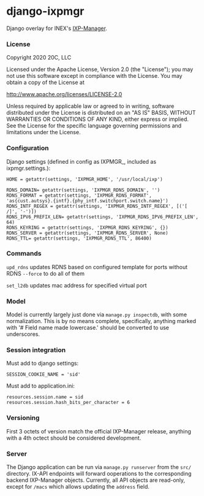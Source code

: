 
# django-ixpmgr
Django overlay for INEX's [IXP-Manager](https://github.com/inex/IXP-Manager).

### License

Copyright 2020 20C, LLC

Licensed under the Apache License, Version 2.0 (the "License");
you may not use this software except in compliance with the License.
You may obtain a copy of the License at

   http://www.apache.org/licenses/LICENSE-2.0

Unless required by applicable law or agreed to in writing, software
distributed under the License is distributed on an "AS IS" BASIS,
WITHOUT WARRANTIES OR CONDITIONS OF ANY KIND, either express or implied.
See the License for the specific language governing permissions and
limitations under the License.

### Configuration

Django settings (defined in config as IXPMGR_<NAME>, included as ixpmgr.settings.<NAME>):

    HOME = getattr(settings, 'IXPMGR_HOME', '/usr/local/ixp')

    RDNS_DOMAIN= getattr(settings, 'IXPMGR_RDNS_DOMAIN', '')
    RDNS_FORMAT = getattr(settings, 'IXPMGR_RDNS_FORMAT', 'as{cust.autsys}.{intf}.{phy_intf.switchport.switch.name}')
    RDNS_INTF_REGEX = getattr(settings, 'IXPMGR_RDNS_INTF_REGEX', [('[ /]', '-')])
    RDNS_IPV6_PREFIX_LEN= getattr(settings, 'IXPMGR_RDNS_IPV6_PREFIX_LEN', 64)
    RDNS_KEYRING = getattr(settings, 'IXPMGR_RDNS_KEYRING', {})
    RDNS_SERVER = getattr(settings, 'IXPMGR_RDNS_SERVER', None)
    RDNS_TTL= getattr(settings, 'IXPMGR_RDNS_TTL', 86400)

### Commands

`upd_rdns`
    updates RDNS based on configured template for ports without RDNS
    `--force` to do all of them

`set_l2db` <virtual interface id> <mac address>
    updates mac address for specified virtual port

### Model
Model is currently largely just done via `manage.py inspectdb`, with some
normalization. This is by no means complete, specifically, anything marked with
'# Field name made lowercase.' should be converted to use underscores.

### Session integration

Must add to django settings:

    SESSION_COOKIE_NAME = 'sid'

Must add to application.ini:

    resources.session.name = sid
    resources.session.hash_bits_per_character = 6

### Versioning
First 3 octets of version match the official IXP-Manager release, anything with
a 4th octect should be considered development.

### Server

The Django application can be run via `manage.py runserver` from the
`src/` directory. IX-API endpoints will forward ooperations to the
corresponding backend IXP-Manager objects. Currently, all API objects
are read-only, except for `/macs` which allows updating the `address`
field.

